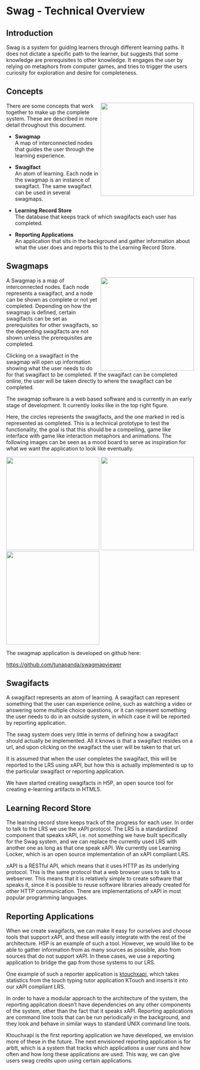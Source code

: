 Swag - Technical Overview
=========================

Introduction
------------

Swag is a system for guiding learners through different learning paths. It does not dictate a specific path to the learner, 
but suggests that some knowledge are prerequisites to other knowledge. It engages the user by relying on metaphors from 
computer games, and tries to trigger the users curiosity for exploration and desire for completeness.

Concepts
--------

<img align="right" width="250" src="https://raw.github.com/tunapanda/swag/master/doc/swag_system_diagram.png" />

There are some concepts that work together to make up the complete system. These are described in more detail throughout this document.

* __Swagmap__  
  A map of interconnected nodes that guides the user through the learning experience.
 
* __Swagifact__  
  An atom of learning. Each node in the swagmap is an instance of swagifact. The same swagifact can be used in several
  swagmaps.

* __Learning Record Store__  
  The database that keeps track of which swagifacts each user has completed.

* __Reporting Applications__  
  An application that sits in the background and gather information about what the user does and reports this to the
  Learning Record Store.

Swagmaps
--------

<img align="right" width="250" src="https://raw.github.com/tunapanda/swag/master/doc/swagmapviewer_screenshot.png" />

A Swagmap is a map of interconnected nodes. Each node represents a swagifact, and a node can be shown as complete or not 
yet completed. Depending on how the swagmap is defined, certain swagifacts can be set as prerequisites for other swagifacts,
so the depending swagifacts are not shown unless the prerequisites are completed.

Clicking on a swagifact in the swagmap will open up information showing what the user needs to do for that swagifact to be
completed. If the swagifact can be completed online, the user will be taken directly to where the swagifact can be completed.

The swagmap software is a web based software and is currently in an early stage of development. It currently looks like in
the top right figure.

Here, the circles represents the swagifacts, and the one marked in red is represented as completed. This is a technical
prototype to test the functionality, the goal is that this should be a compelling, game like interface with game like
interaction metaphors and animations. The following images can be seen as a mood board to serve as inspiration for what
we want the application to look like eventually.

<img width="250" src="https://raw.github.com/tunapanda/swag/master/doc/swagmapviewer_moodboard_1.png" />
<img width="250" src="https://raw.github.com/tunapanda/swag/master/doc/swagmapviewer_moodboard_2.png" />
<img width="250" src="https://raw.github.com/tunapanda/swag/master/doc/swagmapviewer_moodboard_3.png" />

The swagmap application is developed on github here:

https://github.com/tunapanda/swagmapviewer

Swagifacts
----------

A swagifact represents an atom of learning. A swagifact can represent something that the user can experience online, 
such as watching a video or answering some multiple choice questions, or it can represent something the user needs to do 
in an outside system, in which case it will be reported by reporting application.

The swag system does very little in terms of defining how a swagifact should actually be implemented. All it knows is that 
a swagifact resides on a url, and upon clicking on the swagifact the user will be taken to that url.

It is assumed that when the user completes the swagifact, this will be reported to the LRS using xAPI, but how this is 
actually implemented is up to the particular swagifact or reporting application.

We have started creating swagifacts in H5P, an open source tool for creating e-learning artifacts in HTML5.

Learning Record Store
---------------------

The learning record store keeps track of the progress for each user. In order to talk to the LRS we use the xAPI protocol. 
The LRS is a standardized component that speaks xAPI, i.e. not something we have built specifically for the Swag system, and 
we can replace the currently used LRS with another one as long as that one speak xAPI. We currently use Learning Locker, 
which is an open source implementation of an xAPI compliant LRS.

xAPI is a RESTful API, which means that it uses HTTP as its underlying protocol. This is the same protocol that a web browser 
uses to talk to a webserver. This means that it is relatively simple to create software that speaks it, since it is possible 
to reuse software libraries already created for other HTTP communication. There are implementations of xAPI in most popular 
programming languages.

Reporting Applications
----------------------

When we create swagifacts, we can make it easy for ourselves and choose tools that support xAPI, and these will easily 
integrate with the rest of the architecture. H5P is an example of such a tool. However, we would like to be able to gather 
information from as many sources as possible, also from sources that do not support xAPI. In these cases, we use a reporting 
application to bridge the gap from those systems to our LRS. 

One example of such a reporter application is [ktouchxapi](https://github.com/tunapanda/ktouchxapi), which takes statistics
from the touch typing tutor application KTouch and inserts it into our xAPI compliant LRS.

In order to have a modular approach to the architecture of the system, the reporting application doesn’t have dependencies 
on any other components of the system, other than the fact that it speaks xAPI. Reporting applications are command line tools 
that can be run periodically in the background, and they look and behave in similar ways to standard UNIX command line tools.

Ktouchxapi is the first reporting application we have developed, we envision more of these in the future. The next envisioned 
reporting application is for arbtt, which is a system that tracks which applications a user runs and how often and how long 
these applications are used. This way, we can give users swag credits upon using certain applications.
